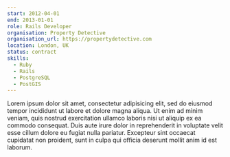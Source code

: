 ```yaml
---
start: 2012-04-01
end: 2013-01-01
role: Rails Developer
organisation: Property Detective
organisation_url: https://propertydetective.com
location: London, UK
status: contract
skills:
  - Ruby
  - Rails
  - PostgreSQL
  - PostGIS
---
```

Lorem ipsum dolor sit amet, consectetur adipisicing elit, sed do eiusmod tempor incididunt ut labore et dolore magna aliqua. Ut enim ad minim veniam, quis nostrud exercitation ullamco laboris nisi ut aliquip ex ea commodo consequat. Duis aute irure dolor in reprehenderit in voluptate velit esse cillum dolore eu fugiat nulla pariatur. Excepteur sint occaecat cupidatat non proident, sunt in culpa qui officia deserunt mollit anim id est laborum.